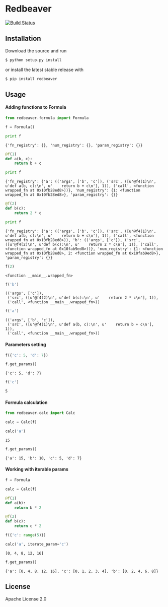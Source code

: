 Redbeaver
=========
[![Build Status](https://travis-ci.org/aliskhakov/redbeaver.svg?branch=master)](https://travis-ci.org/aliskhakov/redbeaver)

Installation
------------
Download the source and run
```sh
$ python setup.py install
```
or install the latest stable release with
```sh
$ pip install redbeaver
```

Usage
-----

#### Adding functions to Formula


```python
from redbeaver.formula import Formula
```


```python
f = Formula()
```


```python
print f
```




    {'fn_registry': {}, 'num_registry': {}, 'param_registry': {}}




```python
@f(1)
def a(b, c):
    return b + c
```

```python
print f
```




    {'fn_registry': {'a': (('args', ['b', 'c']), ('src', ([u'@f4(1)\n', u'def a(b, c):\n', u'    return b + c\n'], 1)), ('call', <function wrapped_fn at 0x10fb28ed8>))}, 'num_registry': {1: <function wrapped_fn at 0x10fb28ed8>}, 'param_registry': {}}




```python
@f(2)
def b(c):
    return 2 * c
```

```python
print f
```




    {'fn_registry': {'a': (('args', ['b', 'c']), ('src', ([u'@f4(1)\n', u'def a(b, c):\n', u'    return b + c\n'], 1)), ('call', <function wrapped_fn at 0x10fb28ed8>)), 'b': (('args', ['c']), ('src', ([u'@f4(2)\n', u'def b(c):\n', u'    return 2 * c\n'], 1)), ('call', <function wrapped_fn at 0x10fab9ed8>))}, 'num_registry': {1: <function wrapped_fn at 0x10fb28ed8>, 2: <function wrapped_fn at 0x10fab9ed8>}, 'param_registry': {}}




```python
f(2)
```




    <function __main__.wrapped_fn>




```python
f('b')
```




    (('args', ['c']),
     ('src', ([u'@f4(2)\n', u'def b(c):\n', u'    return 2 * c\n'], 1)),
     ('call', <function __main__.wrapped_fn>))




```python
f('a')
```




    (('args', ['b', 'c']),
     ('src', ([u'@f4(1)\n', u'def a(b, c):\n', u'    return b + c\n'], 1)),
     ('call', <function __main__.wrapped_fn>))




#### Parameters setting


```python
f({'c': 5, 'd': 7})
```

```python
f.get_params()
```




    {'c': 5, 'd': 7}




```python
f('c')
```




    5




#### Formula calculation


```python
from redbeaver.calc import Calc
```

```python
calc = Calc(f)
```

```python
calc('a')
```




    15




```python
f.get_params()
```




    {'a': 15, 'b': 10, 'c': 5, 'd': 7}





#### Working with iterable params


```python
f = Formula
```

```python
calc = Calc(f)
```

```python                                                                                
@f(1)                                               
def a(b):                                           
    return b * 2                                    
```

```python                                                    
@f(2)                                               
def b(c):                                           
    return c * 2                                    
```

```python                                                    
f({'c': range(5)})                                  
```

```python                                                    
calc('a', iterate_param='c')
```



    [0, 4, 8, 12, 16]





```python
f.get_params()
```




    {'a': [0, 4, 8, 12, 16], 'c': [0, 1, 2, 3, 4], 'b': [0, 2, 4, 6, 8]}





License
-------
Apache License 2.0
